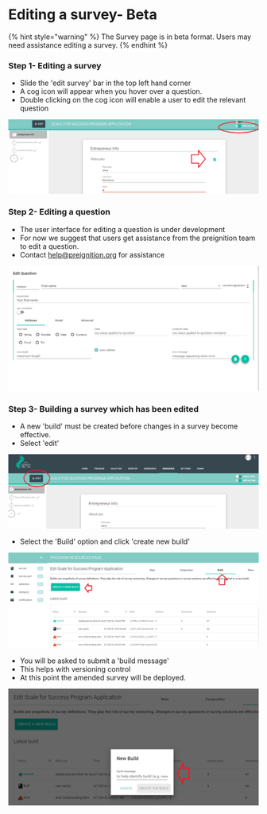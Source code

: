 # Editing a survey- Beta

{% hint style="warning" %}
The Survey page is in beta format.  Users may need assistance editing a survey.
{% endhint %}

### Step 1-  Editing a survey

* Slide the 'edit survey' bar in the top left hand corner
* A cog icon will appear when you hover over a question.
* Double clicking on the cog icon will enable a user to edit the relevant question

![](<../../../../.gitbook/assets/image (91).png>)

### Step 2- Editing a question

* The user interface for editing a question is under development
* For now we suggest that users get assistance from the preignition team to edit a question.
* Contact help@preignition.org for assistance

![](<../../../../.gitbook/assets/image (92).png>)

### Step 3- Building a survey which has been edited

* A new 'build' must be created before changes in a survey become effective.
* Select 'edit' 

![](<../../../../.gitbook/assets/image (93).png>)

* Select the 'Build' option and click 'create new build'

![](<../../../../.gitbook/assets/image (94).png>)

* You will be asked to submit a 'build message'
* This helps with versioning control
* At this point the amended survey will be deployed.

![](<../../../../.gitbook/assets/image (95).png>)
